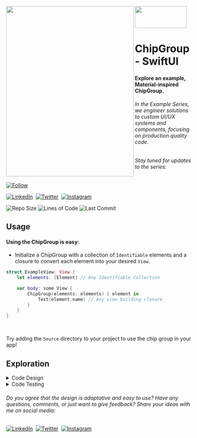 <picture>
    <source srcset="../../../Ex.Media/blob/develop/ChipGroup/ChipGroupDemo-Dark.gif" media="(prefers-color-scheme: dark)">
    <source srcset="../../../Ex.Media/blob/develop/ChipGroup/ChipGroupDemo-Light.gif" media="(prefers-color-scheme: light)">
    <img src="../../../Ex.Media/blob/develop/ChipGroup/ChipGroupDemo-Light.gif" align="left" width="345" height="460">
</picture>

<img src="../../../Ex.Media/blob/develop/Misc/Spacer.png" width="140" height="0">

<picture>
    <source srcset="../../../Ex.Media/blob/develop/Logo/Logo-Dark.png" media="(prefers-color-scheme: dark)">
    <source srcset="../../../Ex.Media/blob/develop/Logo/Logo-Light.png" media="(prefers-color-scheme: light)">
    <img src="../../../Ex.Media/blob/develop/Logo/Logo-Light.png" width="140" height="59">
</picture>

# ChipGroup - SwiftUI

#### Explore an example, Material-inspired ChipGroup.
###### In the Example Series, we engineer solutions to custom UI/UX systems and components, focusing on production quality code.
###### Stay tuned for updates to the series:
[![Follow](https://img.shields.io/github/followers/Tre-Ellis-Cooper?style=social)](https://github.com/Tre-Ellis-Cooper)

[![LinkedIn](https://img.shields.io/static/v1?style=social&logo=linkedin&label=LinkedIn&message=Tre%27Ellis%20Cooper)](https://www.linkedin.com/in/tre-ellis-cooper-629306106/)&nbsp;
[![Twitter](https://img.shields.io/static/v1?style=social&logo=twitter&label=Twitter&message=@_cooperlative)](https://www.twitter.com/_cooperlative/)&nbsp;
[![Instagram](https://img.shields.io/static/v1?style=social&logo=instagram&label=Instagram&message=@_cooperlative)](https://www.instagram.com/_cooperlative/)

![Repo Size](https://img.shields.io/github/repo-size/Tre-Ellis-Cooper/Ex.ChipGroup?color=green)
![Lines of Code](https://img.shields.io/tokei/lines/github/Tre-Ellis-Cooper/Ex.ChipGroup?color=green&label=lines)
![Last Commit](https://img.shields.io/github/last-commit/Tre-Ellis-Cooper/Ex.ChipGroup?color=C23644)
<br>

## Usage

#### Using the ChipGroup is easy:
* Initialize a ChipGroup with a collection of `Identifiable` elements and a closure to convert each element into your desired `View`.
```swift
struct ExampleView: View {
    let elements: [Element] // Any Identifiable Collection

    var body: some View {
        ChipGroup(elements: elements) { element in
            Text(element.name) // Any view building closure
        }
    }
}
```

<br>

Try adding the `Source` directory to your project to use the chip group in your app!

## Exploration

<details>
    
<summary>Code Design</summary>

### Code Design

To make sure the `ChipGroup` could be easily adapted without changing its implementation, I opted for an initializer that resembles the `ForEach` element:
```swift
struct ChipGroup<Element: Identifiable, Chip: View>: View {
    let chipView: (Element) -> Chip
    let elements: [Elements]

    ...
    
    init(elements: [Element],
         @ViewBuilder chipView: @escaping (Element) -> Chip) {
        self.chipView = chipView
        self.elements = elements
    }

    ...
}
```

<br>

This way, like the `ForEach`, we end up with an implementation decoupled from any predetermined data source or visual treatment. We are free to provide any chip view and backing data structure we like:
```swift
struct ExampleView: View {
    let elements: [Element] // Any Identifiable Collection

    var body: some View {
        ChipGroup(elements: elements) { element in
            Text(element.name) // Any view building closure
        }
    }
}
```

<br>

Two components help to ensure that the `ChipGroup` works properly in any layout: `Spacer` and `GeometryReader`. The `Spacer` forces the `ChipGroup` to expand to fill its container horizontally. While the `GeometryReader` provides the container width and the chip sizes for logic.

Typically, we would wrap our component in a `GeometryReader` to access the container size. However, that doesn't provide what we expect if the element happens to be in a `ScrollView`. Instead, I placed a `GeometryReader` in the background of a `Spacer` to determine the allowed width, like so:
```swift
Spacer()
    .background(
        GeometryReader { proxy in
            ...
        }
    )
```

<br>

This forces the `ChipGroup` to expand to fill its container and then exposes the container width using a `GeometryReader`.

I rely on the same approach to determine the size of the chip views, so I created two reusable view modifiers for readability that encapsulate this approach: `relaySizeData` and `readSizeData`. These modifiers use a custom `PreferenceKey` to make the view's size available to parent views:
```swift
func readSizeData<KeyType: Hashable>(
    closure: @escaping ([KeyType: CGSize]
) -> Void) -> some View {
    self.onPreferenceChange(SizePreference<KeyType>.self, perform: closure)
}

func relaySizeData<KeyType: Hashable>(withKey key: KeyType) -> some View {
    self.background(
        GeometryReader { proxy in
            Spacer()
                .preference(
                    key: SizePreference<KeyType>.self, 
                    value: [key: proxy.size]
                )
        }
    )
}
```

<br>

By using these modifiers to access the container width and chip sizes, the `ChipGroup` can dynamically position its chips and maintain an intrinsic height:
```swift
struct ChipGroup<Element: Identifiable, Chip: View>: View {
    let chipView: (Element) -> Chip
    let elements: [Element]
    
    @State private var chipSizes = [Element.ID: CGSize]()
    @State private var allowedWidth = CGFloat.zero

    ...
    
    var body: some View {
        let traits = ChipGroupLayout(elements: elements)
            .traits(for: chipSizes, in: allowedWidth, with: chipSpacing)
        
        return VStack(spacing: .zero) {
            Spacer()
                ...
                .relaySizeData(withKey: allowedWidthKey)
            ZStack(alignment: .topLeading) {
                ForEach(traits) { trait in
                    chipView(trait.element)
                        ...
                        .relaySizeData(withKey: trait.element.id)
                        .alignmentGuide(.leading) { _ in -trait.position.x }
                        .alignmentGuide(.top) { _ in -trait.position.y }
                }
            }

            ...
        }
        .readSizeData { chipSizes = $0 }
        .readSizeData(forKey: allowedWidthKey) { allowedWidth = $0.width }
    }
    
    ...
}
```

After walking through how the ChipGroup is built, would you agree it's easy to use and adapt to different use cases!? Check out the `Code Testing` section for more information on the `ChipGroupLayout` object.

</details>

<details>

<summary>Code Testing</summary>
    
### Code Testing

To facilitate testability, I took some theory from the Strategy Behavioral pattern and abstracted the layout algorithm into an object:
```swift
struct ChipGroupLayout<Element: Identifiable> {
    let elements: [Element]

    ...
}
```

<br>

The `ChipGroupLayout` has a single function that accepts the layout parameters and returns an array of `ChipGroupLayout.Trait`: a simple wrapper around the supplied `Identifiable` that includes a position pointer.
```swift
struct ChipGroupLayout<Element: Identifiable> {
    ...

    func traitsForChipSizes(
        _ chipSizes: [Element.ID: CGSize],
        in containerWidth: CGFloat,
        with spacing: Spacing
    ) -> [Trait] {
        ...
    }

    ...

    struct Trait: Identifiable {
        let element: Element
        let position: CGPoint
        
        var id: Element.ID {
            element.id
        }
    }
}
```

<br>

The `ChipGroup` element calls this function and uses the `alignmentGuide` modifier to position the chip views according to the trait objects, like so:
```swift
struct ChipGroup<Element: Identifiable, Chip: View>: View {
    ...
    
    var body: some View {
        let layout = ChipGroupLayout(elements: elements)
        let traits = layout.traits(
            for: chipSizes,
            in: allowedWidth,
            with: chipSpacing
        )
        
        return VStack(spacing: .zero) {
            ...
            ZStack(alignment: .topLeading) {
                ForEach(layoutTraits) { trait in
                    chipView(trait.element)
                        ...
                        .alignmentGuide(.leading) { _ in -trait.position.x }
                        .alignmentGuide(.top) { _ in -trait.position.y }
                }
            }

            ...
        }

        ...
    }
```

<br>

By owning the layout algorithm, the `ChipGroupLayout` keeps the `ChipGroup` view dumb and makes the chip-positioning logic easily testable. For example:
```swift
final class ChipGroupLayoutTests: XCTestCase {
    func test_execute_layoutTraitsForChipSizes() {
        let elements = [
            Chip(title: "Chip1"),
            Chip(title: "Chip2"),
            Chip(title: "Chip3"),
            Chip(title: "Chip4"),
            Chip(title: "Chip5")
        ]
        let elementSizes = [
            "Chip1": CGSize(width: 20, height: 10),
            "Chip2": CGSize(width: 20, height: 15),
            "Chip3": CGSize(width: 30, height: 10),
            "Chip4": CGSize(width: 30, height: 10),
            "Chip5": CGSize(width: 10, height: 10)
        ]

        let allowedWidth: CGFloat = 50
        let spacing: ChipGroupLayout.Spacing = (horizontal: 5, vertical: 5)
        
        let layout = ChipGroupLayout(elements: elements)
        let traits = layout.traits(for: elementSizes, 
                                   in: allowedWidth, 
                                   with: spacing)

        let correctPositions = [
            "Chip1": CGPoint(x: 0, y: 0),
            "Chip2": CGPoint(x: 25, y: 0),
            "Chip3": CGPoint(x: 0, y: 20),
            "Chip4": CGPoint(x: 0, y: 35),
            "Chip5": CGPoint(x: 35, y: 35),
        ]
        
        for trait in traits {
            XCTAssertEqual(trait.position,
                           correctPositions[trait.id],
                           "Trait doesn't have expected position value.")
        }
    }
}
```

<br>

We can test to make sure the `ChipGroupLayout` positions chips the way we would expect given any container width, chip sizes, and chip spacing.

</details>

###### Do you agree that the design is adaptative and easy to use? Have any questions, comments, or just want to give feedback? Share your ideas with me on social media:
[![LinkedIn](https://img.shields.io/static/v1?style=social&logo=linkedin&label=LinkedIn&message=Tre%27Ellis%20Cooper)](https://www.linkedin.com/in/tre-ellis-cooper-629306106/)&nbsp;
[![Twitter](https://img.shields.io/static/v1?style=social&logo=twitter&label=Twitter&message=@_cooperlative)](https://www.twitter.com/_cooperlative/)&nbsp;
[![Instagram](https://img.shields.io/static/v1?style=social&logo=instagram&label=Instagram&message=@_cooperlative)](https://www.instagram.com/_cooperlative/)
